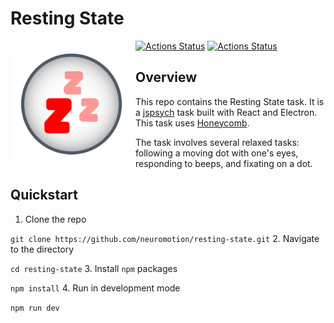 # Resting State
<p style="float:left">
  <img alt="Resting State Icon" src="resting_state.svg" width="200" />
</p>

[![Actions Status](https://github.com/brown-ccv/task-msit/workflows/Test%2C%20Build%2C%20and%20Package/badge.svg)](https://github.com/neuromotion/resting-state/actions)
[![Actions Status](https://github.com/brown-ccv/task-msit/workflows/Build%20at%20home%20version%20%28Windows%29/badge.svg)](https://github.com/neuromotion/resting-state/actions)

## Overview

This repo contains the Resting State task. It is a [jspsych](https://www.jspsych.org/) task built with React and Electron. This task uses [Honeycomb](https://brown-ccv.github.io/honeycomb-docs/).

The task involves several relaxed tasks: following a moving dot with one's eyes, responding to beeps, and fixating on a dot.

## Quickstart

1. Clone the repo

```git clone https://github.com/neuromotion/resting-state.git```
2. Navigate to the directory

```cd resting-state```
3. Install `npm` packages

```npm install```
4. Run in development mode

```npm run dev```